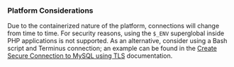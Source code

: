 ### Platform Considerations

Due to the containerized nature of the platform, connections will change from time to time. For security reasons, using the `$_ENV` superglobal inside PHP applications is not supported. As an alternative, consider using a Bash script and Terminus connection; an example can be found in the [Create Secure Connection to MySQL using TLS](/ssh-tunnels#create-secure-connection-to-mysql-using-tls) documentation.
